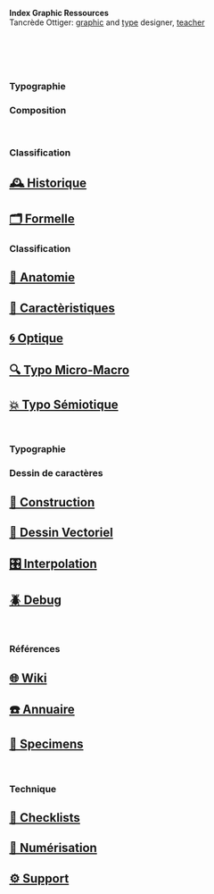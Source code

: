   **Index Graphic Ressources**  
  Tancrède Ottiger: [graphic](https://t-o.studio) and [type](https://t-o.supply) designer, [teacher](https://studioto.github.io)
# &nbsp;

<!---
## [🦚 Index Littérature Visuelle]()
## [💼 Portfolio](Student's projects)
## [⚡ Index Logos]()
## [🐦‍⬛ Index Animations]()
## [🏢 Index Grid Systems]()
## [🔮 Design Theories](/)
## [🔲 Design Gestalt](/)
## [📊 Design Hiérarchies](/)
## [🏗️ Typo Grille](/)
## [🚪 Typothèque Eracom](http://typo.eracom.ch)
--->



### Typographie
### Composition
&nbsp;
&nbsp;
### Classification
## [🕰️ Historique](/overview-writing-history)
## [🗂️ Formelle](/classify-typefaces)
### Classification
## [🔬 Anatomie](/describe-typeface)
## [🧬 Caractèristiques](/parameter-typeface)
## [🌀 Optique](/correct-typeface)


## [🔍 Typo Micro-Macro](/set-typeface)

## [💥 Typo Sémiotique](/denote-typeface)
&nbsp;
&nbsp;
### Typographie
### Dessin de caractères
## [🔨 Construction](/construct-typeface)
## [📐 Dessin Vectoriel](/draw-vectors)
## [🎛️ Interpolation](/interpolate-vectors)
## [🪲 Debug](/debug-typefaces)
&nbsp;
&nbsp;
### Références
## [🌐 Wiki](/index-graphic-terminology)
## [☎️ Annuaire](/index-designers)
## [🧪 Specimens](/index-specimens)
&nbsp;
&nbsp;
### Technique
## [📝 Checklists](/check-things)
## [📸 Numérisation](/digitize-typeface)
## [⚙️ Support](/support-technology)